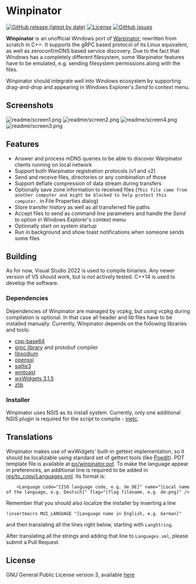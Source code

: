 # Winpinator

[![GitHub release (latest by date)](https://img.shields.io/github/v/release/swiszczoo/winpinator?style=for-the-badge)](https://github.com/swiszczoo/winpinator/releases) [![License](https://img.shields.io/github/license/swiszczoo/winpinator?style=for-the-badge)](https://github.com/swiszczoo/winpinator/blob/master/COPYING.md) [![GitHub issues](https://img.shields.io/github/issues/swiszczoo/winpinator?style=for-the-badge)](https://github.com/swiszczoo/winpinator/issues)

**Winpinator** is an unofficial Windows port of [Warpinator](https://github.com/linuxmint/warpinator), rewritten from scratch in C++. It supports the gRPC based protocol of its Linux equivalent, as well as zeroconf/mDNS based service discovery. Due to the fact that Windows has a completely different filesystem, some Warpinator features have to be emulated, e.g. sending filesystem permissions along with the files.

Winpinator should integrate well into Windows ecosystem by supporting drag-and-drop and appearing in Windows Explorer's *Send to* context menu.

## Screenshots

![readme/screen1.png](readme/screen1.png?raw=true)
![readme/screen2.png](readme/screen2.png?raw=true)
![readme/screen4.png](readme/screen4.png?raw=true)
![readme/screen3.png](readme/screen3.png?raw=true)

## Features

+ Answer and process mDNS queries to be able to discover Warpinator clients running on local network
+ Support both Warpinator registration protocols (v1 and v2)
+ Send and receive files, directories or any combination of those
+ Support deflate compression of data stream during transfers
+ Optionally save zone information to received files (`This file came from another computer and might be blocked to help protect this computer.` in File Properties dialog)
+ Store transfer history as well as all transferred file paths
+ Accept files to send as command line parameters and handle the *Send to* option in Windows Explorer's context menu
+ Optionally start on system startup
+ Run in background and show toast notifications when someone sends some files

## Building

As for now, Visual Studio 2022 is used to compile binaries. Any newer version of VS should work, but is not actively tested. C++14 is used to develop the software.

### Dependencies

Dependencies of Winpinator are managed by vcpkg, but using vcpkg during compilation is optional. In that case all header and lib files have to be installed manually. Currently, Winpinator depends on the following libraries and tools:

+ [cpp-base64](https://github.com/ReneNyffenegger/cpp-base64)
+ [grpc library](https://github.com/grpc/grpc) and protobuf compiler
+ [libsodium](https://github.com/jedisct1/libsodium)
+ [openssl](https://github.com/openssl/openssl)
+ [sqlite3](https://www.sqlite.org/index.html)
+ [wintoast](https://github.com/mohabouje/WinToast)
+ [wxWidgets 3.1.5](https://github.com/wxWidgets/wxWidgets)
+ [zlib](https://github.com/madler/zlib)

### Installer

Winpinator uses NSIS as its install system. Currently, only one additional NSIS plugin is required for the script to compile - [inetc](https://nsis.sourceforge.io/Inetc_plug-in).

## Translations

Winpinator makes use of wxWidgets' built-in gettext implementation, so it should be localizable using standard set of gettext tools (like [Poedit](https://poedit.net/)). POT template file is available at [po/winpinator.pot](po/winpinator.pot). To make the language appear in preferences, an additional line is required to be added in [res/to_copy/Languages.xml](res/to_copy/Languages.xml). Its format is:
```
    <Language code="[ISO language code, e.g. de_DE]" name="[Local name of the language, e.g. Deutsch]" flag="[flag filename, e.g. de.png]" />
```
Remember that you should also localize the installer by inserting a line
```
!insertmacro MUI_LANGUAGE "[Language name in English, e.g. German]"
```
and then translating all the lines right below, starting with `LangString`.

After translating all the strings and adding that line to `Languages.xml`, please submit a Pull Request.

## License

GNU General Public License version 3, available [here](https://www.gnu.org/licenses/gpl-3.0.html)


